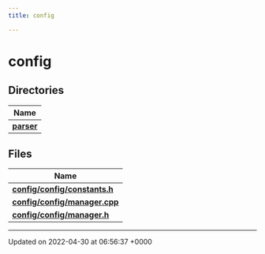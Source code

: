 ```yaml
---
title: config

---
```


# config



## Directories

| Name           |
| -------------- |
| **[parser](Files/dir_6b2f4789beb92823e1ca1c1c74b15703.md#dir-parser)**  |

## Files

| Name           |
| -------------- |
| **[config/config/constants.h](Files/config_2constants_8h.md#file-config/constants.h)**  |
| **[config/config/manager.cpp](Files/config_2manager_8cpp.md#file-config/manager.cpp)**  |
| **[config/config/manager.h](Files/config_2manager_8h.md#file-config/manager.h)**  |






-------------------------------

Updated on 2022-04-30 at 06:56:37 +0000
